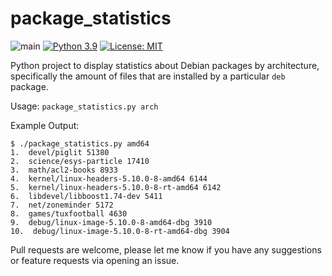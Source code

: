 # package_statistics
![main](https://github.com/phillhocking/package_statistics/actions/workflows/pytest.yml/badge.svg) [![Python 3.9](https://img.shields.io/badge/python-3.9-blue.svg)](https://www.python.org/downloads/release/python-390/) [![License: MIT](https://img.shields.io/badge/License-MIT-yellow.svg)](https://opensource.org/licenses/MIT)

Python project to display statistics about Debian packages by architecture, specifically the amount of files that are installed by a particular `deb` package. 

Usage: `package_statistics.py arch`

Example Output: 

```
$ ./package_statistics.py amd64
1.  devel/piglit 51380
2.  science/esys-particle 17410
3.  math/acl2-books 8933
4.  kernel/linux-headers-5.10.0-8-amd64 6144
5.  kernel/linux-headers-5.10.0-8-rt-amd64 6142
6.  libdevel/libboost1.74-dev 5411
7.  net/zoneminder 5172
8.  games/tuxfootball 4630
9.  debug/linux-image-5.10.0-8-amd64-dbg 3910
10.  debug/linux-image-5.10.0-8-rt-amd64-dbg 3904
```
Pull requests are welcome, please let me know if you have any suggestions or feature requests via opening an issue. 